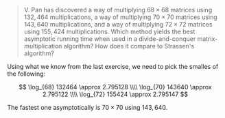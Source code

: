 > V. Pan has discovered a way of multiplying $68 \times 68$ matrices using
> $132,464$ multiplications, a way of multiplying $70 \times 70$ matrices
> using $143,640$ multiplications, and a way of multiplying $72 \times 72$
> matrices using $155,424$ multiplications. Which method yields the best
> asymptotic running time when used in a divide-and-conquer
> matrix-multiplication algorithm? How does it compare to Strassen's
> algorithm?

Using what we know from the last exercise, we need to pick the smalles of the
following:

$$ \log_{68} 132464 \approx 2.795128 \\\\
   \log_{70} 143640 \approx 2.795122 \\\\
   \log_{72} 155424 \approx 2.795147 $$

The fastest one asymptotically is $70 \times 70$ using $143,640$.
